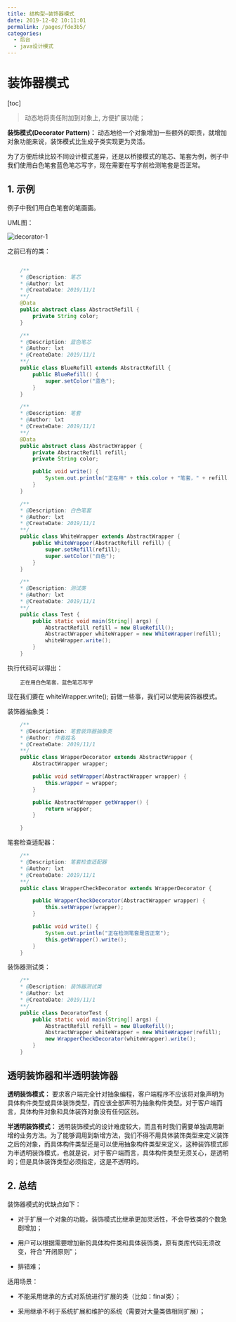 ```yaml
---
title: 结构型—装饰器模式
date: 2019-12-02 10:11:01
permalink: /pages/fde3b5/
categories:
  - 后台
  - java设计模式
---
```

# 装饰器模式

[toc]

> 动态地将责任附加到对象上, 方便扩展功能；

**装饰模式(Decorator Pattern)：** 动态地给一个对象增加一些额外的职责，就增加对象功能来说，装饰模式比生成子类实现更为灵活。

为了方便后续比较不同设计模式差异，还是以桥接模式的笔芯、笔套为例，例子中我们使用白色笔套蓝色笔芯写字，现在需要在写字前检测笔套是否正常。

## 1. 示例

例子中我们用白色笔套的笔画画。

UML图：

![decorator-1](https://gitee.com/leixiaoai/markdown/raw/master/02.后台/01.java设计模式/images/decorator/decorator-1.png)

之前已有的类：

```java

    /**
    * @Description: 笔芯
    * @Author: lxt
    * @CreateDate: 2019/11/1
    **/
    @Data
    public abstract class AbstractRefill {
        private String color;
    }

    /**
    * @Description: 蓝色笔芯
    * @Author: lxt
    * @CreateDate: 2019/11/1
    **/
    public class BlueRefill extends AbstractRefill {
        public BlueRefill() {
            super.setColor("蓝色");
        }
    }

    /**
    * @Description: 笔套
    * @Author: lxt
    * @CreateDate: 2019/11/1
    **/
    @Data
    public abstract class AbstractWrapper {
        private AbstractRefill refill;
        private String color;

        public void write() {
            System.out.println("正在用" + this.color + "笔套，" + refill.getColor() + "笔芯写字");
        }
    }

    /**
    * @Description: 白色笔套
    * @Author: lxt
    * @CreateDate: 2019/11/1
    **/
    public class WhiteWrapper extends AbstractWrapper {
        public WhiteWrapper(AbstractRefill refill) {
            super.setRefill(refill);
            super.setColor("白色");
        }
    }

    /**
    * @Description: 测试类
    * @Author: lxt
    * @CreateDate: 2019/11/1
    **/
    public class Test {
        public static void main(String[] args) {
            AbstractRefill refill = new BlueRefill();
            AbstractWrapper whiteWrapper = new WhiteWrapper(refill);
            whiteWrapper.write();
        }
    }

```

执行代码可以得出：

```String
    正在用白色笔套，蓝色笔芯写字
```

现在我们要在  whiteWrapper.write(); 前做一些事，我们可以使用装饰器模式。

装饰器抽象类：

```java
    /**
    * @Description: 笔套装饰器抽象类
    * @Author: 作者姓名
    * @CreateDate: 2019/11/1
    **/
    public class WrapperDecorator extends AbstractWrapper {
        AbstractWrapper wrapper;

        public void setWrapper(AbstractWrapper wrapper) {
            this.wrapper = wrapper;
        }

        public AbstractWrapper getWrapper() {
            return wrapper;
        }

    }
```

笔套检查适配器：

```java
    /**
    * @Description: 笔套检查适配器
    * @Author: lxt
    * @CreateDate: 2019/11/1
    **/
    public class WrapperCheckDecorator extends WrapperDecorator {

        public WrapperCheckDecorator(AbstractWrapper wrapper) {
            this.setWrapper(wrapper);
        }

        public void write() {
            System.out.println("正在检测笔套是否正常");
            this.getWrapper().write();
        }
    }
```

装饰器测试类：

```java
    /**
    * @Description: 装饰器测试类
    * @Author: lxt
    * @CreateDate: 2019/11/1
    **/
    public class DecoratorTest {
        public static void main(String[] args) {
            AbstractRefill refill = new BlueRefill();
            AbstractWrapper whiteWrapper = new WhiteWrapper(refill);
            new WrapperCheckDecorator(whiteWrapper).write();
        }
    }
```

## 透明装饰器和半透明装饰器

**透明装饰模式：** 要求客户端完全针对抽象编程，客户端程序不应该将对象声明为具体构件类型或具体装饰类型，而应该全部声明为抽象构件类型。对于客户端而言，具体构件对象和具体装饰对象没有任何区别。

**半透明装饰模式：** 透明装饰模式的设计难度较大，而且有时我们需要单独调用新增的业务方法。为了能够调用到新增方法，我们不得不用具体装饰类型来定义装饰之后的对象，而具体构件类型还是可以使用抽象构件类型来定义，这种装饰模式即为半透明装饰模式，也就是说，对于客户端而言，具体构件类型无须关心，是透明的；但是具体装饰类型必须指定，这是不透明的。

## 2. 总结

装饰器模式的优缺点如下：

- 对于扩展一个对象的功能，装饰模式比继承更加灵活性，不会导致类的个数急剧增加；

- 用户可以根据需要增加新的具体构件类和具体装饰类，原有类库代码无须改变，符合“开闭原则”；

- 排错难；

适用场景：

- 不能采用继承的方式对系统进行扩展的类（比如：final类）；

- 采用继承不利于系统扩展和维护的系统（需要对大量类做相同扩展）；
